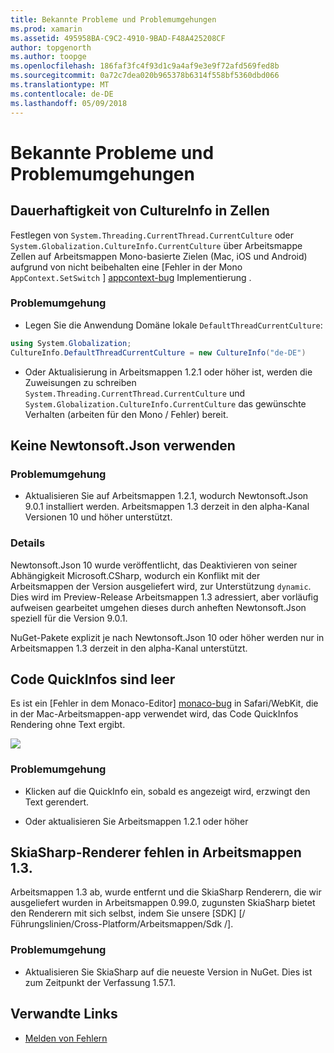 ```yaml
---
title: Bekannte Probleme und Problemumgehungen
ms.prod: xamarin
ms.assetid: 495958BA-C9C2-4910-9BAD-F48A425208CF
author: topgenorth
ms.author: toopge
ms.openlocfilehash: 186faf3fc4f93d1c9a4af9e3e9f72afd569fed8b
ms.sourcegitcommit: 0a72c7dea020b965378b6314f558bf5360dbd066
ms.translationtype: MT
ms.contentlocale: de-DE
ms.lasthandoff: 05/09/2018
---
```

# <a name="known-issues--workarounds"></a>Bekannte Probleme und Problemumgehungen

## <a name="persistence-of-cultureinfo-across-cells"></a>Dauerhaftigkeit von CultureInfo in Zellen

Festlegen von `System.Threading.CurrentThread.CurrentCulture` oder `System.Globalization.CultureInfo.CurrentCulture` über Arbeitsmappe Zellen auf Arbeitsmappen Mono-basierte Zielen (Mac, iOS und Android) aufgrund von nicht beibehalten eine [Fehler in der Mono `AppContext.SetSwitch` ] [ appcontext-bug] Implementierung .

### <a name="workarounds"></a>Problemumgehung

* Legen Sie die Anwendung Domäne lokale `DefaultThreadCurrentCulture`:
```csharp
using System.Globalization;
CultureInfo.DefaultThreadCurrentCulture = new CultureInfo("de-DE")
```

* Oder Aktualisierung in Arbeitsmappen 1.2.1 oder höher ist, werden die Zuweisungen zu schreiben `System.Threading.CurrentThread.CurrentCulture` und `System.Globalization.CultureInfo.CurrentCulture` das gewünschte Verhalten (arbeiten für den Mono / Fehler) bereit.

## <a name="unable-to-use-newtonsoftjson"></a>Keine Newtonsoft.Json verwenden

### <a name="workaround"></a>Problemumgehung

* Aktualisieren Sie auf Arbeitsmappen 1.2.1, wodurch Newtonsoft.Json 9.0.1 installiert werden.
  Arbeitsmappen 1.3 derzeit in den alpha-Kanal Versionen 10 und höher unterstützt.

### <a name="details"></a>Details

Newtonsoft.Json 10 wurde veröffentlicht, das Deaktivieren von seiner Abhängigkeit Microsoft.CSharp, wodurch ein Konflikt mit der Arbeitsmappen der Version ausgeliefert wird, zur Unterstützung `dynamic`. Dies wird im Preview-Release Arbeitsmappen 1.3 adressiert, aber vorläufig aufweisen gearbeitet umgehen dieses durch anheften Newtonsoft.Json speziell für die Version 9.0.1.

NuGet-Pakete explizit je nach Newtonsoft.Json 10 oder höher werden nur in Arbeitsmappen 1.3 derzeit in den alpha-Kanal unterstützt.

## <a name="code-tooltips-are-blank"></a>Code QuickInfos sind leer

Es ist ein [Fehler in dem Monaco-Editor] [ monaco-bug] in Safari/WebKit, die in der Mac-Arbeitsmappen-app verwendet wird, das Code QuickInfos Rendering ohne Text ergibt.

![](general-images/monaco-signature-help-bug.png)

### <a name="workaround"></a>Problemumgehung

* Klicken auf die QuickInfo ein, sobald es angezeigt wird, erzwingt den Text gerendert.

* Oder aktualisieren Sie Arbeitsmappen 1.2.1 oder höher

[appcontext-bug]: https://bugzilla.xamarin.com/show_bug.cgi?id=54448
[monaco-bug]: https://github.com/Microsoft/monaco-editor/issues/408

## <a name="skiasharp-renderers-are-missing-in-workbooks-13"></a>SkiaSharp-Renderer fehlen in Arbeitsmappen 1.3.

Arbeitsmappen 1.3 ab, wurde entfernt und die SkiaSharp Renderern, die wir ausgeliefert wurden in Arbeitsmappen 0.99.0, zugunsten SkiaSharp bietet den Renderern mit sich selbst, indem Sie unsere [SDK] [/ Führungslinien/Cross-Platform/Arbeitsmappen/Sdk /].

### <a name="workaround"></a>Problemumgehung

* Aktualisieren Sie SkiaSharp auf die neueste Version in NuGet. Dies ist zum Zeitpunkt der Verfassung 1.57.1.

## <a name="related-links"></a>Verwandte Links

- [Melden von Fehlern](~/tools/workbooks/install.md#reporting-bugs)
